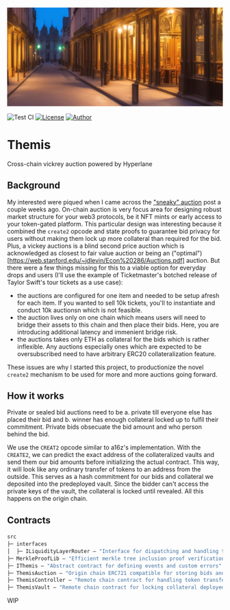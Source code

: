 ![Themis background](./assets/themis-bg.jpeg)

![Test CI](https://github.com/aroralanuk/themis-contracts/actions/workflows/test.yml/badge.svg?branch=main)
[![License][license-badge]][license-link]
[![Author][discord-badge]][discord-link]

# Themis
Cross-chain vickrey auction powered by Hyperlane

## Background
My interested were piqued when I came across the ["sneaky" auction](https://a16zcrypto.com/hidden-in-plain-sight-a-sneaky-solidity-implementation-of-a-sealed-bid-auction/) post a couple weeks ago. On-chain auction is very focus area for designing robust market structure for your web3 protocols, be it NFT mints or early access to your token-gated platform. This particular design was interesting because it combined the `create2` opcode and state proofs to guarantee bid privacy for users without making them lock up more collateral than required for the bid. Plus, a vickey auctions is a blind second price auction which is acknowledged as closest to fair value auction or being an ("optimal")[https://web.stanford.edu/~jdlevin/Econ%20286/Auctions.pdf] auction. But there were a few things missing for this to a viable option for everyday drops and users (I'll use the example of Ticketmaster's botched release of Taylor Swift's tour tickets as a use case):

- the auctions are configured for one item and needed to be setup afresh for each item. If you wanted to sell 10k tickets, you'll to instantiate and conduct 10k auctionsn which is not feasible.
- the auction lives only on one chain which means users will need to bridge their assets to this chain and then place their bids. Here, you are introducing additional latency and immenient bridge risk.
- the auctions takes only ETH as collateral for the bids which is rather inflexible. Any auctions especially ones which are expected to be oversubscribed need to have arbitrary ERC20 collateralization feature.

These issues are why I started this project, to productionize the novel `create2` mechanism to be used for more and more auctions going forward.

## How it works

Private or sealed bid auctions need to be a. private till everyone else has placed their bid and b. winner has enough collateral locked up to fulfil their commitment. Private bids obsecuate the bid amount and who person behind the bid.

We use the `CREAT2` opcode similar to a16z's implementation. With the `CREATE2`, we can predict the exact address of the collateralized vaults and send them our bid amounts before initializing the actual contract. This way, it will look like any ordinary transfer of tokens to an address from the outside. This serves as a hash commitment for our bids and collateral we deposited into the predeployed vault. Since the bidder can't access the private keys of the vault, the collateral is locked until revealed. All this happens on the origin chain.

## Contracts
```ml
src
├─ interfaces
│  ├─ ILiquidityLayerRouter — "Interface for dispatching and handling token transfers using an adapter"
├─ MerkleProofLib — "Efficient merkle tree inclusion proof verification library"
├─ IThemis — "Abstract contract for defining events and custom errors"
├─ ThemisAuction — "Origin chain ERC721 compatible for storing bids and conducting vickrey auctions"
├─ ThemisController — "Remote chain contract for handling token transfers and revealing bids"
├─ ThemisVault — "Remote chain contract for locking collateral deployed with CREATE2"
```



WIP

[ci-badge]: https://github.com/ProjectOpenSea/seaport/actions/workflows/test.yml/badge.svg
[ci-link]: https://github.com/ProjectOpenSea/seaport/actions/workflows/test.yml
[license-badge]: https://img.shields.io/github/license/aroralanuk/themis-contracts
[license-link]: https://github.com/ProjectOpenSea/seaport/blob/main/LICENSE
[discord-badge]: https://img.shields.io/static/v1?logo=discord&label=discord&message=Join&color=blue
[discord-link]: https://discord.gg/ADXcTXpqry
